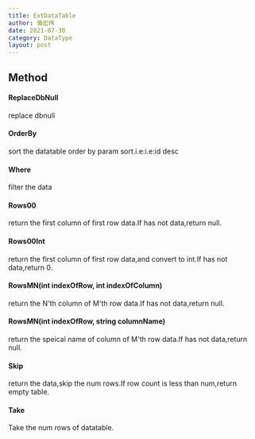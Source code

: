 ```yaml
---
title: ExtDataTable
author: 骆宏伟
date: 2021-07-30
category: DataType
layout: post
---
```


## Method

#### ReplaceDbNull
replace dbnull

#### OrderBy
sort the datatable order by param sort.i.e:i.e:id desc

#### Where
filter the data

#### Rows00
return the first column of first row data.If has not data,return null.

#### Rows00Int
return the first column of first row data,and convert to int.If has not data,return 0.

#### RowsMN(int indexOfRow, int indexOfColumn)
return the N'th column of M'th row data.If has not data,return null.

#### RowsMN(int indexOfRow, string columnName)
return the speical name of column of M'th row data.If has not data,return null. 

#### Skip
return the data,skip the num rows.If row count is less than num,return empty table.

#### Take
Take the num rows of datatable.

